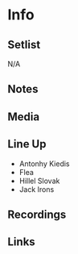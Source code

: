 # Info

## Setlist

N/A


## Notes

## Media


## Line Up
  
* Antonhy Kiedis
* Flea
* Hillel Slovak
* Jack Irons

## Recordings

## Links
